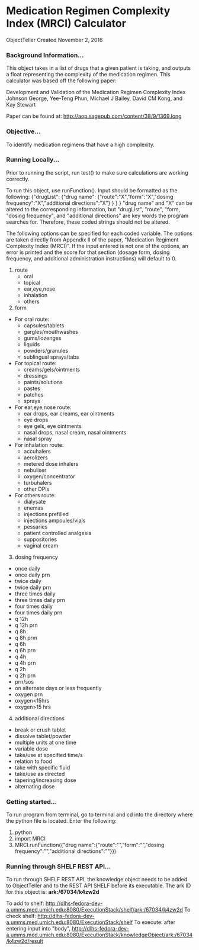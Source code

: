 # Medication Regimen Complexity Index (MRCI) Calculator
ObjectTeller
Created November 2, 2016

### Background Information...
This object takes in a list of drugs that a given patient is taking, and outputs a float representing the complexity of the medication regimen. This calculator was based off the following paper:

Development and Validation of the Medication Regimen Complexity Index
Johnson George, Yee-Teng Phun, Michael J Bailey, David CM Kong, and Kay Stewart

Paper can be found at: http://aop.sagepub.com/content/38/9/1369.long

### Objective...
To identify medication regimens that have a high complexity.

### Running Locally...
Prior to running the script, run test() to make sure calculations are working correctly.

To run this object, use runFunction(). Input should be formatted as the following:
  {"drugList":
      {"drug name":
          {"route":"X","form":"X","dosing frequency":"X","additional directions":"X"}
          }
        }
    }
"drug name" and "X" can be altered to the corresponding information, but "drugList", "route", "form, "dosing frequency", and "additional directions" are key words the program searches for. Therefore, these coded strings should not be altered.

The following options can be specified for each coded variable. The options are taken directly from Appendix II of the paper, "Medication Regiment Complexity Index (MRCI)". If the input entered is not one of the options, an error is printed and the score for that section (dosage form, dosing frequency, and additional administration instructions) will default to 0.

1. route
    - oral
    - topical
    - ear,eye,nose
    - inhalation
    - others
2. form
  - For oral route:
      - capsules/tablets
      - gargles/mouthwashes
      - gums/lozenges
      - liquids
      - powders/granules
      - sublingual sprays/tabs
  - For topical route:
      - creams/gels/ointments
      - dressings
      - paints/solutions
      - pastes
      - patches
      - sprays
  - For ear,eye,nose route:
      - ear drops, ear creams, ear ointments
      - eye drops
      - eye gels, eye ointments
      - nasal drops, nasal cream, nasal ointments
      - nasal spray
  - For inhalation route:
      - accuhalers
      - aerolizers
      - metered dose inhalers
      - nebuliser
      - oxygen/concentrator
      - turbuhalers
      - other DPIs
  - For others route:
      - dialysate
      - enemas
      - injections prefilled
      - injections ampoules/vials
      - pessaries
      - patient controlled analgesia
      - suppositories
      - vaginal cream
3. dosing frequency
  - once daily
  - once daily prn
  - twice daily
  - twice daily prn
  - three times daily
  - three times daily prn
  - four times daily
  - four times daily prn
  - q 12h
  - q 12h prn
  - q 8h
  - q 8h prm
  - q 6h
  - q 6h prn
  - q 4h
  - q 4h prn
  - q 2h
  - q 2h prn
  - prn/sos
  - on alternate days or less frequently
  - oxygen prn
  - oxygen<15hrs
  - oxygen>15 hrs
4. additional directions
  - break or crush tablet
  - dissolve tablet/powder
  - multiple units at one time
  - variable dose
  - take/use at specified time/s
  - relation to food
  - take with specific fluid
  - take/use as directed
  - tapering/increasing dose
  - alternating dose


### Getting started...
  To run program from terminal, go to terminal and cd into the directory where the python file is located. Enter the following:
  1. python
  2. import MRCI
  3. MRCI.runFunction({"drug name":{"route":"","form":"","dosing frequency":"","additional directions":""}})

### Running through SHELF REST API...
  To run through SHELF REST API, the knowledge object needs to be added to ObjectTeller and to the REST API SHELF before its executable.
  The ark ID for this object is: **ark:/67034/k4zw2d**

  To add to shelf: http://dlhs-fedora-dev-a.umms.med.umich.edu:8080/ExecutionStack/shelf/ark:/67034/k4zw2d
  To check shelf: http://dlhs-fedora-dev-a.umms.med.umich.edu:8080/ExecutionStack/shelf
  To execute: after entering input into "body", http://dlhs-fedora-dev-a.umms.med.umich.edu:8080/ExecutionStack/knowledgeObject/ark:/67034/k4zw2d/result
